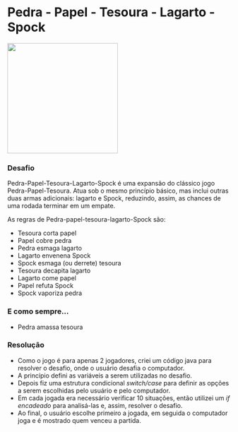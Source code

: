 # Pedra - Papel - Tesoura - Lagarto - Spock

<img src = "https://user-images.githubusercontent.com/63079757/126098692-4a884241-f727-4399-a5e8-c7247e5e796d.jpg" width="250">

### Desafio

Pedra-Papel-Tesoura-Lagarto-Spock é uma expansão do clássico jogo Pedra-Papel-Tesoura. Atua sob o mesmo princípio básico, 
mas inclui outras duas armas adicionais: lagarto e Spock, reduzindo, assim, as chances de uma rodada terminar em um empate.

As regras de Pedra-papel-tesoura-lagarto-Spock são:

- Tesoura corta papel
- Papel cobre pedra
- Pedra esmaga lagarto
- Lagarto envenena Spock
- Spock esmaga (ou derrete) tesoura
- Tesoura decapita lagarto
- Lagarto come papel
- Papel refuta Spock
- Spock vaporiza pedra

### E como sempre...

- Pedra amassa tesoura

### Resolução

- Como o jogo é para apenas 2 jogadores, criei um código java para resolver o desafio, onde o usuário desafia o computador.
- A princípio defini as variáveis a serem utilizadas no desafio.
- Depois fiz uma estrutura condicional *switch/case* para definir as opções a serem escolhidas pelo usuário e pelo computador.
- Em cada jogada era necessário verificar 10 situações, então utilizei um *if encadeado* para analisá-las e, assim, resolver o desafio.
- Ao final, o usuário escolhe primeiro a jogada, em seguida o computador joga e é mostrado quem venceu a partida.
